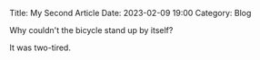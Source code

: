 Title: My Second Article
Date: 2023-02-09 19:00
Category: Blog

Why couldn't the bicycle stand up by itself?

It was two-tired.
